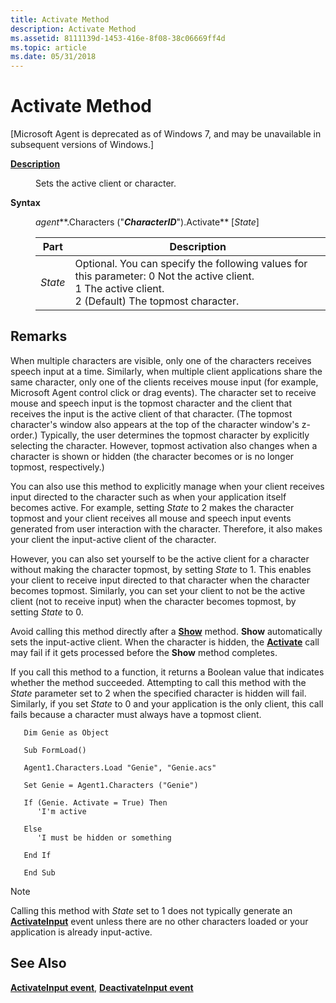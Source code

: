 ```yaml
---
title: Activate Method
description: Activate Method
ms.assetid: 8111139d-1453-416e-8f08-38c06669ff4d
ms.topic: article
ms.date: 05/31/2018
---
```


# Activate Method

\[Microsoft Agent is deprecated as of Windows 7, and may be unavailable in subsequent versions of Windows.\]

<dl> <dt>

<span id="Description"></span><span id="description"></span><span id="DESCRIPTION"></span>[**Description**](https://msdn.microsoft.com/en-us/library/Dd757024(v=VS.85).aspx)
</dt> <dd>

Sets the active client or character.

</dd> <dt>

<span id="Syntax"></span><span id="syntax"></span><span id="SYNTAX"></span>**Syntax**
</dt> <dd>

*agent***.Characters ("***CharacterID***").Activate** \[*State*\]



| Part    | Description                                                                                                                                                                           |
|---------|---------------------------------------------------------------------------------------------------------------------------------------------------------------------------------------|
| *State* | Optional. You can specify the following values for this parameter: 0 Not the active client.<br/> 1 The active client. <br/> 2 (Default) The topmost character.<br/> |



 

</dd> </dl>

## Remarks

When multiple characters are visible, only one of the characters receives speech input at a time. Similarly, when multiple client applications share the same character, only one of the clients receives mouse input (for example, Microsoft Agent control click or drag events). The character set to receive mouse and speech input is the topmost character and the client that receives the input is the active client of that character. (The topmost character's window also appears at the top of the character window's z-order.) Typically, the user determines the topmost character by explicitly selecting the character. However, topmost activation also changes when a character is shown or hidden (the character becomes or is no longer topmost, respectively.)

You can also use this method to explicitly manage when your client receives input directed to the character such as when your application itself becomes active. For example, setting *State* to 2 makes the character topmost and your client receives all mouse and speech input events generated from user interaction with the character. Therefore, it also makes your client the input-active client of the character.

However, you can also set yourself to be the active client for a character without making the character topmost, by setting *State* to 1. This enables your client to receive input directed to that character when the character becomes topmost. Similarly, you can set your client to not be the active client (not to receive input) when the character becomes topmost, by setting *State* to 0.

Avoid calling this method directly after a [**Show**](https://msdn.microsoft.com/library/d79z7xxa(v=VS.71).aspx) method. **Show** automatically sets the input-active client. When the character is hidden, the [**Activate**](https://msdn.microsoft.com/library/01ayxx68(v=VS.71).aspx) call may fail if it gets processed before the **Show** method completes.

If you call this method to a function, it returns a Boolean value that indicates whether the method succeeded. Attempting to call this method with the *State* parameter set to 2 when the specified character is hidden will fail. Similarly, if you set *State* to 0 and your application is the only client, this call fails because a character must always have a topmost client.


```
   Dim Genie as Object

   Sub FormLoad()

   Agent1.Characters.Load "Genie", "Genie.acs"

   Set Genie = Agent1.Characters ("Genie")

   If (Genie. Activate = True) Then
      'I'm active

   Else
      'I must be hidden or something

   End If 
   
   End Sub
```



> [!Note]  
> Calling this method with *State* set to 1 does not typically generate an [**ActivateInput**](https://www.bing.com/search?q=**ActivateInput**) event unless there are no other characters loaded or your application is already input-active.

 

## See Also

[**ActivateInput event**](activateinput-event.md), [**DeactivateInput event**](deactivateinput-event.md)


 

 






